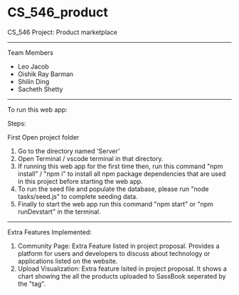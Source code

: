 # CS_546_product
CS_546 Project: Product marketplace


---------------------------------------------------------------------
Team Members
- Leo Jacob
- Oishik Ray Barman
- Shilin Ding
- Sacheth Shetty

---------------------------------------------------------------------
To run this web app:

Steps:

First Open project folder 

1. Go to the directory named 'Server'
2. Open Terminal / vscode terminal in that directory.
3. If running this web app for the first time then, run this command "npm install" / "npm i" to install all npm package dependencies that are used in this project before starting the web app.
4. To run the seed file and populate the database, please run "node tasks/seed.js" to complete seeding data.
5. Finally to start the web app run this command "npm start" or "npm runDevstart" in the terminal.
----------------------------------------------------------------------
Extra Features Implemented:
1) Community Page: Extra Feature listed in project proposal. Provides a platform for users and developers to discuss about technology or applications listed on the website.
2) Upload Visualization: Extra feature lsited in project proposal. It shows a chart showing the all the products uploaded to SassBook seperated by the "tag".


